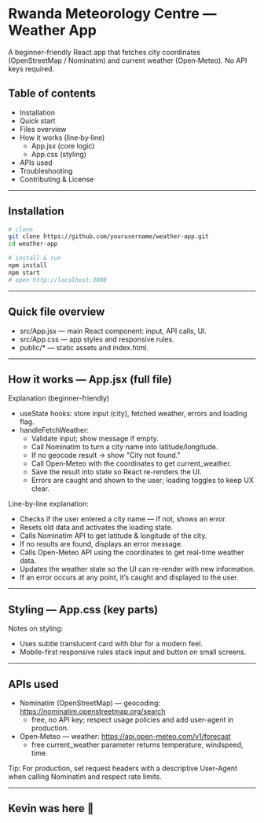 # Rwanda Meteorology Centre — Weather App

A beginner-friendly React app that fetches city coordinates (OpenStreetMap / Nominatim) and current weather (Open‑Meteo). No API keys required.

## Table of contents
- Installation
- Quick start
- Files overview
- How it works (line‑by‑line)
  - App.jsx (core logic)
  - App.css (styling)
- APIs used
- Troubleshooting
- Contributing & License

---

## Installation

```bash
# clone
git clone https://github.com/yourusername/weather-app.git
cd weather-app

# install & run
npm install
npm start
# open http://localhost:3000
```

---

## Quick file overview
- src/App.jsx — main React component: input, API calls, UI.
- src/App.css — app styles and responsive rules.
- public/* — static assets and index.html.

---

## How it works — App.jsx (full file)


Explanation (beginner-friendly)
- useState hooks: store input (city), fetched weather, errors and loading flag.
- handleFetchWeather:
  - Validate input; show message if empty.
  - Call Nominatim to turn a city name into latitude/longitude.
  - If no geocode result -> show "City not found."
  - Call Open‑Meteo with the coordinates to get current_weather.
  - Save the result into state so React re-renders the UI.
  - Errors are caught and shown to the user; loading toggles to keep UX clear.

Line-by-line explanation:

   - Checks if the user entered a city name — if not, shows an error.
   - Resets old data and activates the loading state.
   - Calls Nominatim API to get latitude & longitude of the city.
   - If no results are found, displays an error message.
   - Calls Open-Meteo API using the coordinates to get real-time weather data.
   - Updates the weather state so the UI can re-render with new information.
   - If an error occurs at any point, it’s caught and displayed to the user.
---

## Styling — App.css (key parts)

Notes on styling:
- Uses subtle translucent card with blur for a modern feel.
- Mobile-first responsive rules stack input and button on small screens.

---

## APIs used
- Nominatim (OpenStreetMap) — geocoding: https://nominatim.openstreetmap.org/search
  - free, no API key; respect usage policies and add user-agent in production.
- Open‑Meteo — weather: https://api.open-meteo.com/v1/forecast
  - free current_weather parameter returns temperature, windspeed, time.

Tip: For production, set request headers with a descriptive User-Agent when calling Nominatim and respect rate limits.

---

## Kevin was here 🤫
